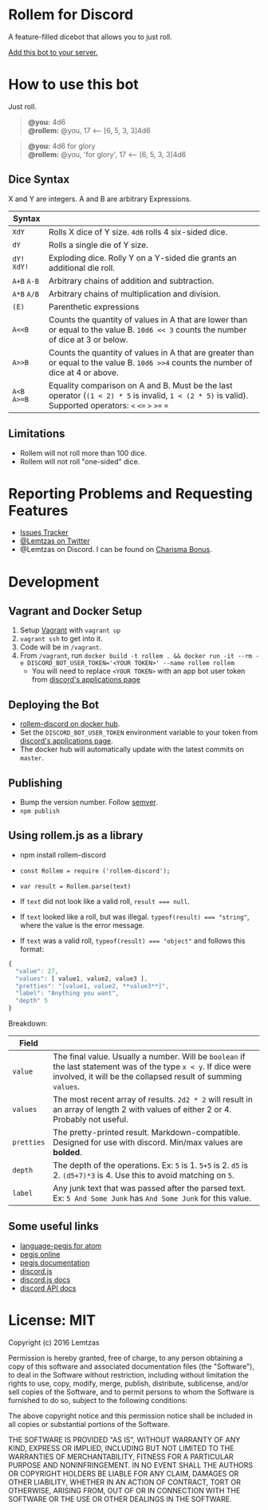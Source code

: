# Rollem for Discord

A feature-filled dicebot that allows you to just roll.

[Add this bot to your server.](https://discordapp.com/oauth2/authorize?client_id=240732567744151553&scope=bot&permissions=0)

# How to use this bot

Just roll.

> **@you:** 4d6  
> **@rollem:** @you, 17 ⟵ [6, 5, 3, 3]4d6

> **@you:** 4d6 for glory  
> **@rollem:** @you, 'for glory', 17 ⟵ [6, 5, 3, 3]4d6

## Dice Syntax

X and Y are integers. A and B are arbitrary Expressions.

| Syntax       |                                                                                                                                                          |
|--------------|----------------------------------------------------------------------------------------------------------------------------------------------------------|
| `XdY`        | Rolls X dice of Y size. `4d6` rolls 4 six-sided dice.                                                                                                    |
| `dY`         | Rolls a single die of Y size.                                                                                                                            |
| `dY!` `XdY!` | Exploding dice. Rolly Y on a Y-sided die grants an additional die roll.                                                                                  |
| `A+B` `A-B`  | Arbitrary chains of addition and subtraction.                                                                                                            |
| `A*B` `A/B`  | Arbitrary chains of multiplication and division.                                                                                                         |
| `(E)`        | Parenthetic expressions                                                                                                                                  |
| `A<<B`       | Counts the quantity of values in A that are lower than or equal to the value B. `10d6 << 3` counts the number of dice at 3 or below.                     |
| `A>>B`       | Counts the quantity of values in A that are greater than or equal to the value B. `10d6 >>4` counts the number of dice at 4 or above.                    |
| `A<B` `A>=B` | Equality comparison on A and B. Must be the last operator (`(1 < 2) * 5` is invalid, `1 < (2 * 5)` is valid). Supported operators: `<` `<=` `>` `>=` `=` |

## Limitations

* Rollem will not roll more than 100 dice.
* Rollem will not roll "one-sided" dice.

# Reporting Problems and Requesting Features

* [Issues Tracker](https://github.com/lemtzas/rollem-discord/issues)
* [@Lemtzas on Twitter](https://twitter.com/lemtzas)
* @Lemtzas on Discord. I can be found on [Charisma Bonus](https://discord.gg/7wVKcUs).

# Development

## Vagrant and Docker Setup

1. Setup [Vagrant](https://www.vagrantup.com/) with `vagrant up`
2. `vagrant ssh` to get into it.
3. Code will be in `/vagrant`.
4. From `/vagrant`, run `docker build -t rollem . && docker run -it --rm -e DISCORD_BOT_USER_TOKEN='<YOUR TOKEN>' --name rollem rollem`
    * You will need to replace `<YOUR TOKEN>` with an app bot user token from [discord's applications page](https://discordapp.com/developers/applications/me)

## Deploying the Bot

* [rollem-discord on docker hub](https://hub.docker.com/r/lemtzas/rollem-discord/).
* Set the `DISCORD_BOT_USER_TOKEN` environment variable to your token from [discord's applications page](https://discordapp.com/developers/applications/me).
* The docker hub will automatically update with the latest commits on `master`.

## Publishing

* Bump the version number. Follow [semver](http://semver.org/).
* `npm publish`

## Using rollem.js as a library

* npm install rollem-discord
* `const Rollem = require ('rollem-discord');`
* `var result = Rollem.parse(text)`

* If `text` did not look like a valid roll, `result === null`.
* If `text` looked like a roll, but was illegal. `typeof(result) === "string"`, where the value is the error message.
* If `text` was a valid roll, `typeof(result) === "object"` and follows this format:

```js
{
  "value": 27,
  "values": [ value1, value2, value3 ],
  "pretties": "[value1, value2, **value3**]",
  "label": "Anything you want",
  "depth" 5
}
```

Breakdown:

| Field      |                                                                                                                                                                                 |
|------------|---------------------------------------------------------------------------------------------------------------------------------------------------------------------------------|
| `value`    | The final value. Usually a number. Will be `boolean` if the last statement was of the type `x < y`. If dice were involved, it will be the collapsed result of summing `values`. |
| `values`   | The most recent array of results. `2d2 * 2` will result in an array of length 2 with values of either 2 or 4. Probably not useful.                                              |
| `pretties` | The pretty-printed result. Markdown-compatible. Designed for use with discord. Min/max values are **bolded**.                                                                   |
| `depth`    | The depth of the operations. Ex: `5` is 1. `5+5` is 2. `d5` is 2. `(d5+7)*3` is 4. Use this to avoid matching on `5`.                                                           |
| `label`    | Any junk text that was passed after the parsed text. Ex: `5 And Some Junk` has `And Some Junk` for this value.                                                                  |


## Some useful links

* [language-pegjs for atom](https://github.com/atom/language-pegjs)  
* [pegjs online](http://pegjs.org/online)
* [pegjs documentation](http://pegjs.org/documentation)
* [discord.js](https://github.com/hydrabolt/discord.js/)
* [discord.js docs](http://discord.js.org/#!/docs/tag/master)
* [discord API docs](https://discordapp.com/developers/docs/intro)

# License: MIT

Copyright (c) 2016 Lemtzas

Permission is hereby granted, free of charge, to any person obtaining a copy of this software and associated documentation files (the "Software"), to deal in the Software without restriction, including without limitation the rights to use, copy, modify, merge, publish, distribute, sublicense, and/or sell copies of the Software, and to permit persons to whom the Software is furnished to do so, subject to the following conditions:

The above copyright notice and this permission notice shall be included in all copies or substantial portions of the Software.

THE SOFTWARE IS PROVIDED "AS IS", WITHOUT WARRANTY OF ANY KIND, EXPRESS OR IMPLIED, INCLUDING BUT NOT LIMITED TO THE WARRANTIES OF MERCHANTABILITY, FITNESS FOR A PARTICULAR PURPOSE AND NONINFRINGEMENT. IN NO EVENT SHALL THE AUTHORS OR COPYRIGHT HOLDERS BE LIABLE FOR ANY CLAIM, DAMAGES OR OTHER LIABILITY, WHETHER IN AN ACTION OF CONTRACT, TORT OR OTHERWISE, ARISING FROM, OUT OF OR IN CONNECTION WITH THE SOFTWARE OR THE USE OR OTHER DEALINGS IN THE SOFTWARE.
